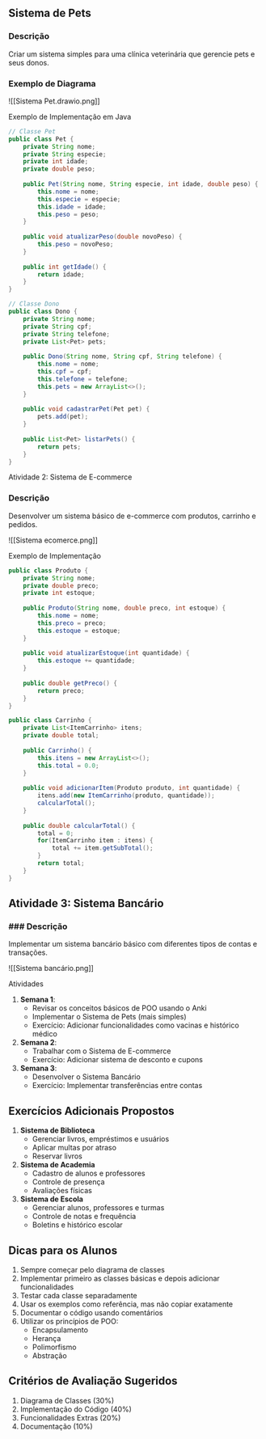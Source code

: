 ## Sistema de Pets

### Descrição

Criar um sistema simples para uma clínica veterinária que gerencie pets e seus donos.

### Exemplo de Diagrama

![[Sistema Pet.drawio.png]]

Exemplo de Implementação em Java

```java
// Classe Pet
public class Pet {
    private String nome;
    private String especie;
    private int idade;
    private double peso;
    
    public Pet(String nome, String especie, int idade, double peso) {
        this.nome = nome;
        this.especie = especie;
        this.idade = idade;
        this.peso = peso;
    }
    
    public void atualizarPeso(double novoPeso) {
        this.peso = novoPeso;
    }
    
    public int getIdade() {
        return idade;
    }
}

// Classe Dono
public class Dono {
    private String nome;
    private String cpf;
    private String telefone;
    private List<Pet> pets;
    
    public Dono(String nome, String cpf, String telefone) {
        this.nome = nome;
        this.cpf = cpf;
        this.telefone = telefone;
        this.pets = new ArrayList<>();
    }
    
    public void cadastrarPet(Pet pet) {
        pets.add(pet);
    }
    
    public List<Pet> listarPets() {
        return pets;
    }
}

```


Atividade 2: Sistema de E-commerce

### Descrição

Desenvolver um sistema básico de e-commerce com produtos, carrinho e pedidos.

![[Sistema ecomerce.png]]

Exemplo de Implementação

```java
public class Produto {
    private String nome;
    private double preco;
    private int estoque;
    
    public Produto(String nome, double preco, int estoque) {
        this.nome = nome;
        this.preco = preco;
        this.estoque = estoque;
    }
    
    public void atualizarEstoque(int quantidade) {
        this.estoque += quantidade;
    }
    
    public double getPreco() {
        return preco;
    }
}

public class Carrinho {
    private List<ItemCarrinho> itens;
    private double total;
    
    public Carrinho() {
        this.itens = new ArrayList<>();
        this.total = 0.0;
    }
    
    public void adicionarItem(Produto produto, int quantidade) {
        itens.add(new ItemCarrinho(produto, quantidade));
        calcularTotal();
    }
    
    public double calcularTotal() {
        total = 0;
        for(ItemCarrinho item : itens) {
            total += item.getSubTotal();
        }
        return total;
    }
}
```

## Atividade 3: Sistema Bancário

### ### Descrição

Implementar um sistema bancário básico com diferentes tipos de contas e transações.

![[Sistema bancário.png]]

Atividades

1. **Semana 1**:
    - Revisar os conceitos básicos de POO usando o Anki
    - Implementar o Sistema de Pets (mais simples)
    - Exercício: Adicionar funcionalidades como vacinas e histórico médico
2. **Semana 2**:
    - Trabalhar com o Sistema de E-commerce
    - Exercício: Adicionar sistema de desconto e cupons
3. **Semana 3**:
    - Desenvolver o Sistema Bancário
    - Exercício: Implementar transferências entre contas

## Exercícios Adicionais Propostos

1. **Sistema de Biblioteca**
    - Gerenciar livros, empréstimos e usuários
    - Aplicar multas por atraso
    - Reservar livros
2. **Sistema de Academia**
    - Cadastro de alunos e professores
    - Controle de presença
    - Avaliações físicas
3. **Sistema de Escola**
    - Gerenciar alunos, professores e turmas
    - Controle de notas e frequência
    - Boletins e histórico escolar

## Dicas para os Alunos

1. Sempre começar pelo diagrama de classes
2. Implementar primeiro as classes básicas e depois adicionar funcionalidades
3. Testar cada classe separadamente
4. Usar os exemplos como referência, mas não copiar exatamente
5. Documentar o código usando comentários
6. Utilizar os princípios de POO:
    - Encapsulamento
    - Herança
    - Polimorfismo
    - Abstração

## Critérios de Avaliação Sugeridos

1. Diagrama de Classes (30%)
2. Implementação do Código (40%)
3. Funcionalidades Extras (20%)
4. Documentação (10%)